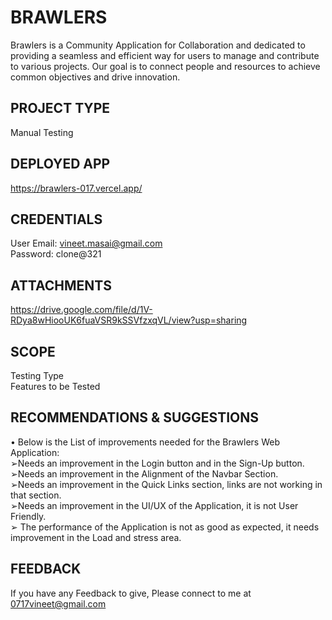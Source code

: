 # BRAWLERS
Brawlers is a Community Application for Collaboration and dedicated to providing a seamless and efficient way for users to manage and contribute to various projects. Our goal is to connect people and resources to achieve common objectives and drive innovation.


## PROJECT TYPE
Manual Testing
## DEPLOYED APP
https://brawlers-017.vercel.app/
## CREDENTIALS

User Email: vineet.masai@gmail.com   
Password: clone@321
## ATTACHMENTS
https://drive.google.com/file/d/1V-RDya8wHiooUK6fuaVSR9kSSVfzxqVL/view?usp=sharing 

## SCOPE
Testing Type  
Features to be Tested 
## RECOMMENDATIONS & SUGGESTIONS
• Below is the List of improvements needed for the Brawlers Web
Application:  
➢Needs an improvement in the Login button and in the Sign-Up button.  
➢Needs an improvement in the Alignment of the Navbar Section.  
➢Needs an improvement in the Quick Links section, links are not working in that section.  
➢Needs an improvement in the UI/UX of the Application, it is not User Friendly.  
➢ The performance of the Application is not as good as expected, it needs improvement in the Load and stress area.
## FEEDBACK
If you have any Feedback to give, Please connect to me at 0717vineet@gmail.com
